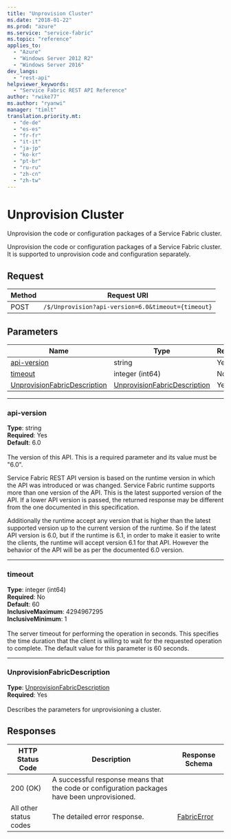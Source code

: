 ```yaml
---
title: "Unprovision Cluster"
ms.date: "2018-01-22"
ms.prod: "azure"
ms.service: "service-fabric"
ms.topic: "reference"
applies_to: 
  - "Azure"
  - "Windows Server 2012 R2"
  - "Windows Server 2016"
dev_langs: 
  - "rest-api"
helpviewer_keywords: 
  - "Service Fabric REST API Reference"
author: "rwike77"
ms.author: "ryanwi"
manager: "timlt"
translation.priority.mt: 
  - "de-de"
  - "es-es"
  - "fr-fr"
  - "it-it"
  - "ja-jp"
  - "ko-kr"
  - "pt-br"
  - "ru-ru"
  - "zh-cn"
  - "zh-tw"
---
```

# Unprovision Cluster
Unprovision the code or configuration packages of a Service Fabric cluster.

Unprovision the code or configuration packages of a Service Fabric cluster. It is supported to unprovision code and configuration separately.

## Request
| Method | Request URI |
| ------ | ----------- |
| POST | `/$/Unprovision?api-version=6.0&timeout={timeout}` |


## Parameters
| Name | Type | Required | Location |
| --- | --- | --- | --- |
| [api-version](#api-version) | string | Yes | Query |
| [timeout](#timeout) | integer (int64) | No | Query |
| [UnprovisionFabricDescription](#unprovisionfabricdescription) | [UnprovisionFabricDescription](sfclient-v61-model-unprovisionfabricdescription.md) | Yes | Body |

____
### api-version
__Type__: string <br/>
__Required__: Yes<br/>
__Default__: 6.0 <br/>
<br/>
The version of this API. This is a required parameter and its value must be "6.0".

Service Fabric REST API version is based on the runtime version in which the API was introduced or was changed. Service Fabric runtime supports more than one version of the API. This is the latest supported version of the API. If a lower API version is passed, the returned response may be different from the one documented in this specification.

Additionally the runtime accept any version that is higher than the latest supported version up to the current version of the runtime. So if the latest API version is 6.0, but if the runtime is 6.1, in order to make it easier to write the clients, the runtime will accept version 6.1 for that API. However the behavior of the API will be as per the documented 6.0 version.


____
### timeout
__Type__: integer (int64) <br/>
__Required__: No<br/>
__Default__: 60 <br/>
__InclusiveMaximum__: 4294967295 <br/>
__InclusiveMinimum__: 1 <br/>
<br/>
The server timeout for performing the operation in seconds. This specifies the time duration that the client is willing to wait for the requested operation to complete. The default value for this parameter is 60 seconds.

____
### UnprovisionFabricDescription
__Type__: [UnprovisionFabricDescription](sfclient-v61-model-unprovisionfabricdescription.md) <br/>
__Required__: Yes<br/>
<br/>
Describes the parameters for unprovisioning a cluster.

## Responses

| HTTP Status Code | Description | Response Schema |
| --- | --- | --- |
| 200 (OK) | A successful response means that the code or configuration packages have been unprovisioned.<br/> |  |
| All other status codes | The detailed error response.<br/> | [FabricError](sfclient-v61-model-fabricerror.md) |
